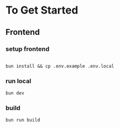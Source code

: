 # To Get Started

## Frontend

### setup frontend

```

bun install && cp .env.example .env.local

```

### run local

```
bun dev
```

### build

```
bun run build
```
